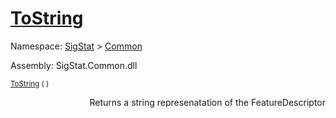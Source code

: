 # [ToString](./FeatureDescriptor-100663418.md)

Namespace: [SigStat]() > [Common](./../README.md)

Assembly: SigStat.Common.dll

<sub>[ToString](./FeatureDescriptor-100663418.md) (  )         <div style = "text-align: right" >Returns a string represenatation of the FeatureDescriptor</div></sub>
